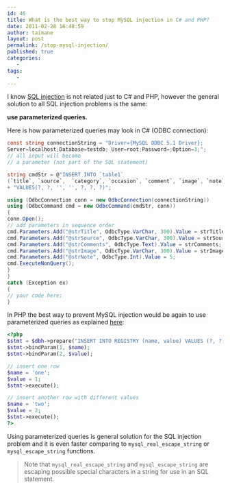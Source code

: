 ```yaml
---
id: 46
title: What is the best way to stop MySQL injection in C# and PHP?
date: 2011-02-28 16:48:59
author: taimane
layout: post
permalink: /stop-mysql-injection/
published: true
categories:
   -
tags:
   -
---
```

I know [SQL injection](http://en.wikipedia.org/wiki/SQL_injection) is not related just to C# and PHP, however the general solution to all SQL injection problems is the same: 

**use parameterized queries.**

Here is how parameterized queries may look in C# (ODBC connection):
```c#
const string connectionString = "Driver={MySQL ODBC 5.1 Driver};
Server=localhost;Database=testdb; User=root;Password=;Option=3;";
// all input will become
// a parameter (not part of the SQL statement)

string cmdStr = @"INSERT INTO `table1` 
(`title`, `source`,  `category`, `occasion`, `comment`, `image`, `note`) " 
+ "VALUES(?, ?, '', '', ?, ?, ?)";

using (OdbcConnection conn = new OdbcConnection(connectionString))
using (OdbcCommand cmd = new OdbcCommand(cmdStr, conn))
{
conn.Open();
// add parameters in sequence order
cmd.Parameters.Add("@strTitle", OdbcType.VarChar, 300).Value = strTitle;
cmd.Parameters.Add("@strSource", OdbcType.VarChar, 300).Value = strSource;
cmd.Parameters.Add("@strComments", OdbcType.Text).Value = strComments;
cmd.Parameters.Add("@strImage", OdbcType.VarChar, 300).Value = strImage;
cmd.Parameters.Add("@strNote", OdbcType.Int).Value = 5;
cmd.ExecuteNonQuery();
}
}
catch (Exception ex)
{
// your code here;
}
```
In PHP the best way to prevent MySQL injection would be again to use parameterized queries as explained [here](http://us2.php.net/manual/en/pdo.prepared-statements.php): 

```php
<?php
$stmt = $dbh->prepare("INSERT INTO REGISTRY (name, value) VALUES (?, ?)");
$stmt->bindParam(1, $name);
$stmt->bindParam(2, $value);

// insert one row
$name = 'one';
$value = 1;
$stmt->execute();

// insert another row with different values
$name = 'two';
$value = 2;
$stmt->execute();
?>
```
Using parameterized queries is general solution for the SQL injection problem and it is even faster comparing to `mysql_real_escape_string` or `mysql_escape_string` functions. 

> Note that `mysql_real_escape_string` and `mysql_escape_string` are escaping possible special characters in a string for use in an SQL statement.  
